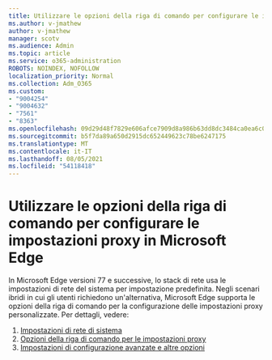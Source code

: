 ```yaml
---
title: Utilizzare le opzioni della riga di comando per configurare le impostazioni proxy in Microsoft Edge
ms.author: v-jmathew
author: v-jmathew
manager: scotv
ms.audience: Admin
ms.topic: article
ms.service: o365-administration
ROBOTS: NOINDEX, NOFOLLOW
localization_priority: Normal
ms.collection: Adm_O365
ms.custom:
- "9004254"
- "9004632"
- "7561"
- "8363"
ms.openlocfilehash: 09d29d48f7829e606afce7909d8a986b63dd8dc3484ca0ea6c07af60bc8f1a23
ms.sourcegitcommit: b5f7da89a650d2915dc652449623c78be6247175
ms.translationtype: MT
ms.contentlocale: it-IT
ms.lasthandoff: 08/05/2021
ms.locfileid: "54118418"
---
```

# <a name="use-command-line-options-to-configure-proxy-settings-in-microsoft-edge"></a>Utilizzare le opzioni della riga di comando per configurare le impostazioni proxy in Microsoft Edge

In Microsoft Edge versioni 77 e successive, lo stack di rete usa le impostazioni di rete del sistema per impostazione predefinita. Negli scenari ibridi in cui gli utenti richiedono un'alternativa, Microsoft Edge supporta le opzioni della riga di comando per la configurazione delle impostazioni proxy personalizzate. Per dettagli, vedere:

1. [Impostazioni di rete di sistema](https://go.microsoft.com/fwlink/?linkid=2133962)
2. [Opzioni della riga di comando per le impostazioni proxy](https://go.microsoft.com/fwlink/?linkid=2134292)
3. [Impostazioni di configurazione avanzate e altre opzioni](https://go.microsoft.com/fwlink/?linkid=2134293)
